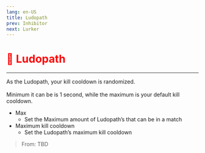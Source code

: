 ```yaml
---
lang: en-US
title: Ludopath
prev: Inhibitor
next: Lurker
---
```


# <font color=red>🤡 Ludopath</font> <Badge text="Killing" type="tip" vertical="middle"/>
---

As the Ludopath, your kill cooldown is randomized.<br><br>
Minimum it can be is 1 second, while the maximum is your default kill cooldown.
* Max
  * Set the Maximum amount of Ludopath’s that can be in a match
* Maximum kill cooldown
  * Set the Ludopath’s maximum kill cooldown

> From: TBD